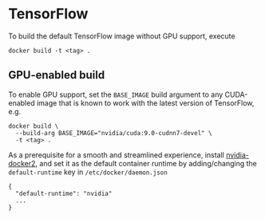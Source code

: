 # TensorFlow

To build the default TensorFlow image without GPU support, execute
```
docker build -t <tag> .
```

## GPU-enabled build
To enable GPU support, set the `BASE_IMAGE` build argument to any CUDA-enabled image that is known to work with the latest version of TensorFlow, e.g.
```
docker build \
  --build-arg BASE_IMAGE="nvidia/cuda:9.0-cudnn7-devel" \
  -t <tag> .
```

As a prerequisite for a smooth and streamlined experience, install [nvidia-docker2][nvidia-docker], and set it as the default container runtime by adding/changing the `default-runtime` key in `/etc/docker/daemon.json`
```
{
  "default-runtime": "nvidia"
  ...
}
```

<!--- References --->
[nvidia-docker]: https://github.com/NVIDIA/nvidia-docker/
